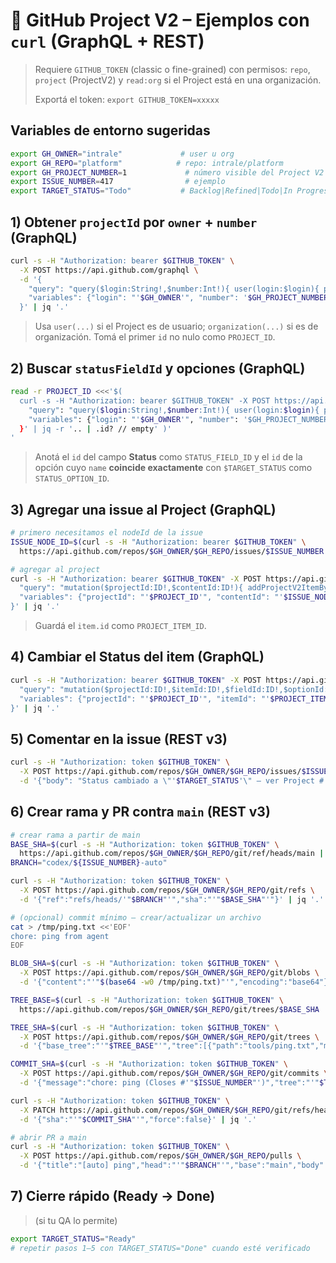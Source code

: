 # 🧪 GitHub Project V2 – Ejemplos con `curl` (GraphQL + REST)

> Requiere `GITHUB_TOKEN` (classic o fine-grained) con permisos: `repo`, `project` (ProjectV2) y `read:org` si el Project está en una organización.
>
> Exportá el token: `export GITHUB_TOKEN=xxxxx`

## Variables de entorno sugeridas
```bash
export GH_OWNER="intrale"             # user u org
export GH_REPO="platform"            # repo: intrale/platform
export GH_PROJECT_NUMBER=1             # número visible del Project V2
export ISSUE_NUMBER=417                # ejemplo
export TARGET_STATUS="Todo"           # Backlog|Refined|Todo|In Progress|Ready|Done|Blocked
```

## 1) Obtener `projectId` por `owner` + `number` (GraphQL)
```bash
curl -s -H "Authorization: bearer $GITHUB_TOKEN" \
  -X POST https://api.github.com/graphql \
  -d '{
    "query": "query($login:String!,$number:Int!){ user(login:$login){ projectV2(number:$number){ id title } } organization(login:$login){ projectV2(number:$number){ id title } } }",
    "variables": {"login": "'$GH_OWNER'", "number": '$GH_PROJECT_NUMBER'}
  }' | jq '.'
```
> Usa `user(...)` si el Project es de usuario; `organization(...)` si es de organización. Tomá el primer `id` no nulo como `PROJECT_ID`.

## 2) Buscar `statusFieldId` y opciones (GraphQL)
```bash
read -r PROJECT_ID <<<'$(
  curl -s -H "Authorization: bearer $GITHUB_TOKEN" -X POST https://api.github.com/graphql -d '{
    "query": "query($login:String!,$number:Int!){ user(login:$login){ projectV2(number:$number){ id fields(first:50){ nodes{ ... on ProjectV2SingleSelectField { id name options { id name } } } } } } organization(login:$login){ projectV2(number:$number){ id fields(first:50){ nodes{ ... on ProjectV2SingleSelectField { id name options { id name } } } } } } }",
    "variables": {"login": "'$GH_OWNER'", "number": '$GH_PROJECT_NUMBER'}
  }' | jq -r '.. | .id? // empty' )'
'
```
> Anotá el `id` del campo **Status** como `STATUS_FIELD_ID` y el `id` de la opción cuyo `name` **coincide exactamente** con `$TARGET_STATUS` como `STATUS_OPTION_ID`.

## 3) Agregar una issue al Project (GraphQL)
```bash
# primero necesitamos el nodeId de la issue
ISSUE_NODE_ID=$(curl -s -H "Authorization: bearer $GITHUB_TOKEN" \
  https://api.github.com/repos/$GH_OWNER/$GH_REPO/issues/$ISSUE_NUMBER | jq -r '.node_id')

# agregar al project
curl -s -H "Authorization: bearer $GITHUB_TOKEN" -X POST https://api.github.com/graphql -d '{
  "query": "mutation($projectId:ID!,$contentId:ID!){ addProjectV2ItemById(input:{projectId:$projectId contentId:$contentId}){ item { id } } }",
  "variables": {"projectId": "'$PROJECT_ID'", "contentId": "'$ISSUE_NODE_ID'"}
}' | jq '.'
```
> Guardá el `item.id` como `PROJECT_ITEM_ID`.

## 4) Cambiar el **Status** del item (GraphQL)
```bash
curl -s -H "Authorization: bearer $GITHUB_TOKEN" -X POST https://api.github.com/graphql -d '{
  "query": "mutation($projectId:ID!,$itemId:ID!,$fieldId:ID!,$optionId:String!){ setProjectV2ItemFieldValue(input:{ projectId:$projectId itemId:$itemId fieldId:$fieldId value:{ singleSelectOptionId:$optionId }}){ projectV2Item { id } } }",
  "variables": {"projectId": "'$PROJECT_ID'", "itemId": "'$PROJECT_ITEM_ID'", "fieldId": "'$STATUS_FIELD_ID'", "optionId": "'$STATUS_OPTION_ID'"}
}' | jq '.'
```

## 5) Comentar en la issue (REST v3)
```bash
curl -s -H "Authorization: token $GITHUB_TOKEN" \
  -X POST https://api.github.com/repos/$GH_OWNER/$GH_REPO/issues/$ISSUE_NUMBER/comments \
  -d '{"body": "Status cambiado a \"'$TARGET_STATUS'\" – ver Project #'$GH_PROJECT_NUMBER''"}' | jq '.'
```

## 6) Crear rama y PR **contra `main`** (REST v3)
```bash
# crear rama a partir de main
BASE_SHA=$(curl -s -H "Authorization: token $GITHUB_TOKEN" \
  https://api.github.com/repos/$GH_OWNER/$GH_REPO/git/ref/heads/main | jq -r '.object.sha')
BRANCH="codex/${ISSUE_NUMBER}-auto"

curl -s -H "Authorization: token $GITHUB_TOKEN" \
  -X POST https://api.github.com/repos/$GH_OWNER/$GH_REPO/git/refs \
  -d '{"ref":"refs/heads/'"$BRANCH"'","sha":"'"$BASE_SHA"'"}' | jq '.'

# (opcional) commit mínimo – crear/actualizar un archivo
cat > /tmp/ping.txt <<'EOF'
chore: ping from agent
EOF

BLOB_SHA=$(curl -s -H "Authorization: token $GITHUB_TOKEN" \
  -X POST https://api.github.com/repos/$GH_OWNER/$GH_REPO/git/blobs \
  -d '{"content":"'"$(base64 -w0 /tmp/ping.txt)"'","encoding":"base64"}' | jq -r '.sha')

TREE_BASE=$(curl -s -H "Authorization: token $GITHUB_TOKEN" \
  https://api.github.com/repos/$GH_OWNER/$GH_REPO/git/trees/$BASE_SHA | jq -r '.sha')

TREE_SHA=$(curl -s -H "Authorization: token $GITHUB_TOKEN" \
  -X POST https://api.github.com/repos/$GH_OWNER/$GH_REPO/git/trees \
  -d '{"base_tree":"'"$TREE_BASE"'","tree":[{"path":"tools/ping.txt","mode":"100644","type":"blob","sha":"'"$BLOB_SHA"'"}]}' | jq -r '.sha')

COMMIT_SHA=$(curl -s -H "Authorization: token $GITHUB_TOKEN" \
  -X POST https://api.github.com/repos/$GH_OWNER/$GH_REPO/git/commits \
  -d '{"message":"chore: ping (Closes #'"$ISSUE_NUMBER"')","tree":"'"$TREE_SHA"'","parents":["'"$BASE_SHA"'"]}' | jq -r '.sha')

curl -s -H "Authorization: token $GITHUB_TOKEN" \
  -X PATCH https://api.github.com/repos/$GH_OWNER/$GH_REPO/git/refs/heads/$BRANCH \
  -d '{"sha":"'"$COMMIT_SHA"'","force":false}' | jq '.'

# abrir PR a main
curl -s -H "Authorization: token $GITHUB_TOKEN" \
  -X POST https://api.github.com/repos/$GH_OWNER/$GH_REPO/pulls \
  -d '{"title":"[auto] ping","head":"'"$BRANCH"'","base":"main","body":"Closes #'"$ISSUE_NUMBER"'"}' | jq '.'
```

## 7) Cierre rápido (Ready → Done)
> (si tu QA lo permite)
```bash
export TARGET_STATUS="Ready"
# repetir pasos 1–5 con TARGET_STATUS="Done" cuando esté verificado
```
```